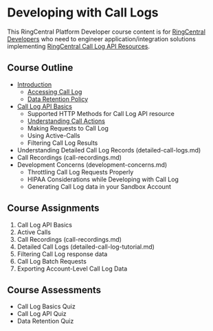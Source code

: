 # Developing with Call Logs

This RingCentral Platform Developer course content is for [RingCentral Developers](https://developers.ringcentral.com) who need to engineer application/integration solutions implementing [RingCentral Call Log API Resources](https://developers.ringcentral.com/api-docs/latest/index.html#!#RefCallLogInfo.html).

## Course Outline

* [Introduction](introduction.md)
    * [Accessing Call Log](access-and-permissions.md)
    * [Data Retention Policy](data-retention-policy.md)
* [Call Log API Basics](api-basics.md)
    * Supported HTTP Methods for Call Log API resource
    * [Understanding Call Actions](call-actions.md)
    * Making Requests to Call Log
    * Using Active-Calls
    * Filtering Call Log Results
* Understanding Detailed Call Log Records (detailed-call-logs.md)
* Call Recordings (call-recordings.md)
* Development Concerns (development-concerns.md)
    * Throttling Call Log Requests Properly
    * HIPAA Considerations while Developing with Call Log
    * Generating Call Log data in your Sandbox Account

## Course Assignments

1. Call Log API Basics
2. Active Calls
3. Call Recordings (call-recordings.md)
4. Detailed Call Logs (detailed-call-log-tutorial.md)
5. Filtering Call Log response data
6. Call Log Batch Requests
7. Exporting Account-Level Call Log Data

## Course Assessments

* Call Log Basics Quiz
* Call Log API Quiz
* Data Retention Quiz
